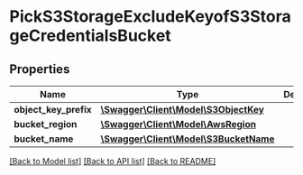 # PickS3StorageExcludeKeyofS3StorageCredentialsBucket

## Properties
Name | Type | Description | Notes
------------ | ------------- | ------------- | -------------
**object_key_prefix** | [**\Swagger\Client\Model\S3ObjectKey**](S3ObjectKey.md) |  | 
**bucket_region** | [**\Swagger\Client\Model\AwsRegion**](AwsRegion.md) |  | 
**bucket_name** | [**\Swagger\Client\Model\S3BucketName**](S3BucketName.md) |  | 

[[Back to Model list]](../../README.md#documentation-for-models) [[Back to API list]](../../README.md#documentation-for-api-endpoints) [[Back to README]](../../README.md)


